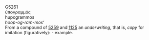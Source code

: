 <body>
  <p>G5261<br>  ὑπογραμμός  <br> hupogrammos  <br><i>hoop-og-ram-mos‘ </i><br>From a compound of <a href="g5259.htm">5259</a> and <a href="g1125.htm">1125</a>  an <i>underwriting</i>, that is, <i>copy</i> for imitation (figuratively): - example.<br></p>
 </body>